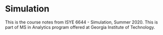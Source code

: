 # Simulation

This is the course notes from ISYE 6644 - Simulation, Summer 2020. This is part of MS in Analytics program offered at Georgia Institute of Technology.

